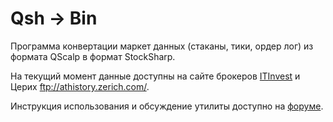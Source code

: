 # Qsh -> Bin
Программа конвертации маркет данных (стаканы, тики, ордер лог) из формата QScalp в формат StockSharp.

На текущий момент данные доступны на сайте брокеров [ITInvest](http://www.itinvest.ru/software/spo/qscalp/history/) и Церих ftp://athistory.zerich.com/.

Инструкция использования и обсуждение утилиты доступно на [форуме](http://stocksharp.com/forum/yaf_postst3841_Konviertatsiia-istorichieskikh-failov-QScalp-v-format-StockSharp.aspx?=).
